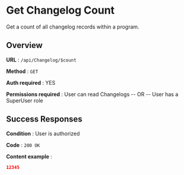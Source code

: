 # Get Changelog Count

Get a count of all changelog records within a program.

## Overview

**URL** : `/api/Changelog/$count`

**Method** : `GET`

**Auth required** : YES

**Permissions required** : User can read Changelogs  -- OR -- User has a SuperUser role

## Success Responses

**Condition** : User is authorized

**Code** : `200 OK`

**Content example** :

```json
12345
```
